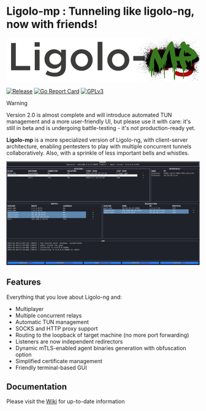 # Ligolo-mp : Tunneling like ligolo-ng, now with friends!

![Ligolo-mp Logo](doc/logo.png)

[![Release](https://github.com/ttpreport/ligolo-mp/actions/workflows/release.yml/badge.svg)](https://github.com/ttpreport/ligolo-mp/actions/workflows/release.yml) [![Go Report Card](https://goreportcard.com/badge/github.com/ttpreport/ligolo-mp)](https://goreportcard.com/report/github.com/ttpreport/ligolo-mp) [![GPLv3](https://img.shields.io/badge/License-GPLv3-brightgreen.svg)](https://www.gnu.org/licenses/gpl-3.0)

> [!WARNING]
> Version 2.0 is almost complete and will introduce automated TUN management and a more user-friendly UI, but please use it with care: it's still in beta and is undergoing battle-testing - it's not production-ready yet.

**Ligolo-mp** is a more specialized version of Ligolo-ng, with client-server architecture, enabling pentesters to play with multiple concurrent tunnels collaboratively. Also, with a sprinkle of less important bells and whistles.

![Ligolo-mp Dashboard](doc/dashboard-1.png)

## Features

Everything that you love about Ligolo-ng and:

- Multiplayer
- Multiple concurrent relays
- Automatic TUN management
- SOCKS and HTTP proxy support
- Routing to the loopback of target machine (no more port forwarding)
- Listeners are now independent redirectors
- Dynamic mTLS-enabled agent binaries generation with obfuscation option
- Simplified certificate management
- Friendly terminal-based GUI

## Documentation

Please visit the [Wiki](https://github.com/ttpreport/ligolo-mp/wiki) for up-to-date information
